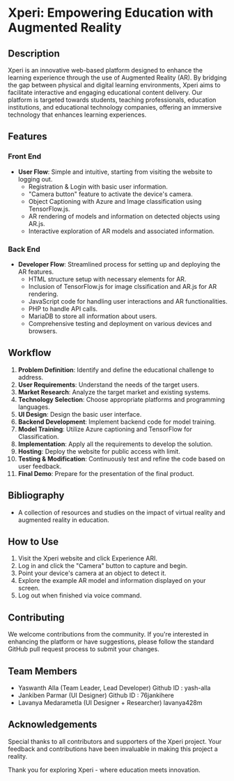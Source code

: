 # Xperi: Empowering Education with Augmented Reality

## Description
Xperi is an innovative web-based platform designed to enhance the learning experience through the use of Augmented Reality (AR). By bridging the gap between physical and digital learning environments, Xperi aims to facilitate interactive and engaging educational content delivery. Our platform is targeted towards students, teaching professionals, education institutions, and educational technology companies, offering an immersive technology that enhances learning experiences.

## Features

### Front End
- **User Flow**: Simple and intuitive, starting from visiting the website to logging out.
  - Registration & Login with basic user information.
  - "Camera button" feature to activate the device's camera.
  - Object Captioning with Azure and Image classification using TensorFlow.js.
  - AR rendering of models and information on detected objects using AR.js.
  - Interactive exploration of AR models and associated information.

### Back End
- **Developer Flow**: Streamlined process for setting up and deploying the AR features.
  - HTML structure setup with necessary elements for AR.
  - Inclusion of TensorFlow.js for image clssification and AR.js for AR rendering.
  - JavaScript code for handling user interactions and AR functionalities.
  - PHP to handle API calls.
  - MariaDB to store all information about users.
  - Comprehensive testing and deployment on various devices and browsers.

## Workflow
1. **Problem Definition**: Identify and define the educational challenge to address.
2. **User Requirements**: Understand the needs of the target users.
3. **Market Research**: Analyze the target market and existing systems.
4. **Technology Selection**: Choose appropriate platforms and programming languages.
5. **UI Design**: Design the basic user interface.
6. **Backend Development**: Implement backend code for model training.
7. **Model Training**: Utilize Azure captioning and TensorFlow for Classification.
8. **Implementation**: Apply all the requirements to develop the solution.
9. **Hosting**: Deploy the website for public access with limit.
10. **Testing & Modification**: Continuously test and refine the code based on user feedback.
11. **Final Demo**: Prepare for the presentation of the final product.

## Bibliography
- A collection of resources and studies on the impact of virtual reality and augmented reality in education.

## How to Use
1. Visit the Xperi website and click Experience ARI.
2. Log in and click the "Camera" button to capture and begin.
3. Point your device's camera at an object to detect it.
4. Explore the example AR model and information displayed on your screen.
5. Log out when finished via voice command.

## Contributing
We welcome contributions from the community. If you're interested in enhancing the platform or have suggestions, please follow the standard GitHub pull request process to submit your changes.

## Team Members
- Yaswanth Alla (Team Leader, Lead Developer) Github ID : yash-alla
- Jankiben Parmar (UI Designer) Github ID : 76jankihere
- Lavanya Medarametla (UI Designer + Researcher) lavanya428m

## Acknowledgements
Special thanks to all contributors and supporters of the Xperi project. Your feedback and contributions have been invaluable in making this project a reality.

Thank you for exploring Xperi - where education meets innovation.
